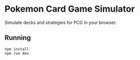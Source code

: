 # Pokemon Card Game Simulator

Simulate decks and strategies for PCG in your browser.

## Running

```
npm install
npm run dev
```
